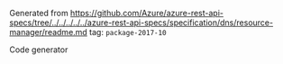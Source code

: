 Generated from https://github.com/Azure/azure-rest-api-specs/tree/../../../../../azure-rest-api-specs/specification/dns/resource-manager/readme.md tag: `package-2017-10`

Code generator 


